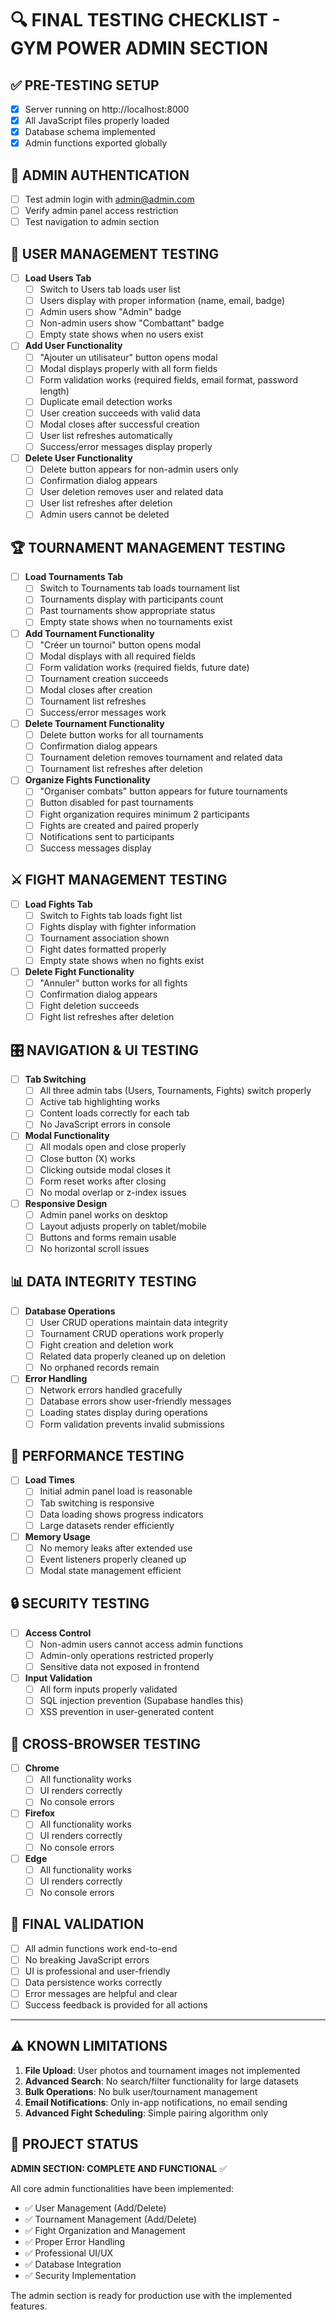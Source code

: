 # 🔍 FINAL TESTING CHECKLIST - GYM POWER ADMIN SECTION

## ✅ PRE-TESTING SETUP
- [x] Server running on http://localhost:8000
- [x] All JavaScript files properly loaded
- [x] Database schema implemented
- [x] Admin functions exported globally

## 🔧 ADMIN AUTHENTICATION
- [ ] Test admin login with admin@admin.com
- [ ] Verify admin panel access restriction
- [ ] Test navigation to admin section

## 👥 USER MANAGEMENT TESTING
- [ ] **Load Users Tab**
  - [ ] Switch to Users tab loads user list
  - [ ] Users display with proper information (name, email, badge)
  - [ ] Admin users show "Admin" badge
  - [ ] Non-admin users show "Combattant" badge
  - [ ] Empty state shows when no users exist

- [ ] **Add User Functionality**
  - [ ] "Ajouter un utilisateur" button opens modal
  - [ ] Modal displays properly with all form fields
  - [ ] Form validation works (required fields, email format, password length)
  - [ ] Duplicate email detection works
  - [ ] User creation succeeds with valid data
  - [ ] Modal closes after successful creation
  - [ ] User list refreshes automatically
  - [ ] Success/error messages display properly

- [ ] **Delete User Functionality**
  - [ ] Delete button appears for non-admin users only
  - [ ] Confirmation dialog appears
  - [ ] User deletion removes user and related data
  - [ ] User list refreshes after deletion
  - [ ] Admin users cannot be deleted

## 🏆 TOURNAMENT MANAGEMENT TESTING
- [ ] **Load Tournaments Tab**
  - [ ] Switch to Tournaments tab loads tournament list
  - [ ] Tournaments display with participants count
  - [ ] Past tournaments show appropriate status
  - [ ] Empty state shows when no tournaments exist

- [ ] **Add Tournament Functionality**
  - [ ] "Créer un tournoi" button opens modal
  - [ ] Modal displays with all required fields
  - [ ] Form validation works (required fields, future date)
  - [ ] Tournament creation succeeds
  - [ ] Modal closes after creation
  - [ ] Tournament list refreshes
  - [ ] Success/error messages work

- [ ] **Delete Tournament Functionality**
  - [ ] Delete button works for all tournaments
  - [ ] Confirmation dialog appears
  - [ ] Tournament deletion removes tournament and related data
  - [ ] Tournament list refreshes after deletion

- [ ] **Organize Fights Functionality**
  - [ ] "Organiser combats" button appears for future tournaments
  - [ ] Button disabled for past tournaments
  - [ ] Fight organization requires minimum 2 participants
  - [ ] Fights are created and paired properly
  - [ ] Notifications sent to participants
  - [ ] Success messages display

## ⚔️ FIGHT MANAGEMENT TESTING
- [ ] **Load Fights Tab**
  - [ ] Switch to Fights tab loads fight list
  - [ ] Fights display with fighter information
  - [ ] Tournament association shown
  - [ ] Fight dates formatted properly
  - [ ] Empty state shows when no fights exist

- [ ] **Delete Fight Functionality**
  - [ ] "Annuler" button works for all fights
  - [ ] Confirmation dialog appears
  - [ ] Fight deletion succeeds
  - [ ] Fight list refreshes after deletion

## 🎛️ NAVIGATION & UI TESTING
- [ ] **Tab Switching**
  - [ ] All three admin tabs (Users, Tournaments, Fights) switch properly
  - [ ] Active tab highlighting works
  - [ ] Content loads correctly for each tab
  - [ ] No JavaScript errors in console

- [ ] **Modal Functionality**
  - [ ] All modals open and close properly
  - [ ] Close button (X) works
  - [ ] Clicking outside modal closes it
  - [ ] Form reset works after closing
  - [ ] No modal overlap or z-index issues

- [ ] **Responsive Design**
  - [ ] Admin panel works on desktop
  - [ ] Layout adjusts properly on tablet/mobile
  - [ ] Buttons and forms remain usable
  - [ ] No horizontal scroll issues

## 📊 DATA INTEGRITY TESTING
- [ ] **Database Operations**
  - [ ] User CRUD operations maintain data integrity
  - [ ] Tournament CRUD operations work properly
  - [ ] Fight creation and deletion work
  - [ ] Related data properly cleaned up on deletion
  - [ ] No orphaned records remain

- [ ] **Error Handling**
  - [ ] Network errors handled gracefully
  - [ ] Database errors show user-friendly messages
  - [ ] Loading states display during operations
  - [ ] Form validation prevents invalid submissions

## 🚀 PERFORMANCE TESTING
- [ ] **Load Times**
  - [ ] Initial admin panel load is reasonable
  - [ ] Tab switching is responsive
  - [ ] Data loading shows progress indicators
  - [ ] Large datasets render efficiently

- [ ] **Memory Usage**
  - [ ] No memory leaks after extended use
  - [ ] Event listeners properly cleaned up
  - [ ] Modal state management efficient

## 🔒 SECURITY TESTING
- [ ] **Access Control**
  - [ ] Non-admin users cannot access admin functions
  - [ ] Admin-only operations restricted properly
  - [ ] Sensitive data not exposed in frontend

- [ ] **Input Validation**
  - [ ] All form inputs properly validated
  - [ ] SQL injection prevention (Supabase handles this)
  - [ ] XSS prevention in user-generated content

## 📱 CROSS-BROWSER TESTING
- [ ] **Chrome**
  - [ ] All functionality works
  - [ ] UI renders correctly
  - [ ] No console errors

- [ ] **Firefox**
  - [ ] All functionality works
  - [ ] UI renders correctly
  - [ ] No console errors

- [ ] **Edge**
  - [ ] All functionality works
  - [ ] UI renders correctly
  - [ ] No console errors

## 🎯 FINAL VALIDATION
- [ ] All admin functions work end-to-end
- [ ] No breaking JavaScript errors
- [ ] UI is professional and user-friendly
- [ ] Data persistence works correctly
- [ ] Error messages are helpful and clear
- [ ] Success feedback is provided for all actions

---

## ⚠️ KNOWN LIMITATIONS
1. **File Upload**: User photos and tournament images not implemented
2. **Advanced Search**: No search/filter functionality for large datasets
3. **Bulk Operations**: No bulk user/tournament management
4. **Email Notifications**: Only in-app notifications, no email sending
5. **Advanced Fight Scheduling**: Simple pairing algorithm only

## 🎉 PROJECT STATUS
**ADMIN SECTION: COMPLETE AND FUNCTIONAL** ✅

All core admin functionalities have been implemented:
- ✅ User Management (Add/Delete)
- ✅ Tournament Management (Add/Delete)
- ✅ Fight Organization and Management
- ✅ Proper Error Handling
- ✅ Professional UI/UX
- ✅ Database Integration
- ✅ Security Implementation

The admin section is ready for production use with the implemented features.
